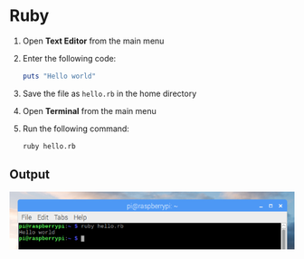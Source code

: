 # Ruby

1. Open **Text Editor** from the main menu

1. Enter the following code:

    ```ruby
    puts "Hello world"
    ```

1. Save the file as `hello.rb` in the home directory

1. Open **Terminal** from the main menu

1. Run the following command:

    ```bash
    ruby hello.rb
    ```

## Output

![](images/ruby-1.png)
